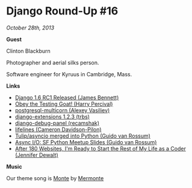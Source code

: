 # Django Round-Up #16

*October 28th, 2013*


**Guest**

Clinton Blackburn

Photographer and aerial silks person.

Software engineer for Kyruus in Cambridge, Mass.

**Links**

* [Django 1.6 RC1 Released (James Bennett)](https://www.djangoproject.com/weblog/2013/oct/22/16c1/)
* [Obey the Testing Goat! (Harry Percival)](http://www.obeythetestinggoat.com/)
* [postgresql-multicorn (Alexey Vasiliev)](http://leopard.in.ua/2013/09/28/postgresql-multicorn/)
* [django-extensions 1.2.3 (trbs)](http://trbs.net/blog/2013/10/17/django-extensions-123/)
* [django-debug-panel (recamshak)](https://github.com/recamshak/django-debug-panel)
* [lifelines (Cameron Davidson-Pilon)](https://github.com/CamDavidsonPilon/lifelines)
* [Tulip/asyncio merged into Python (Guido van Rossum)](http://hg.python.org/cpython/rev/dafe78cd58c7)
* [Async I/O: SF Python Meetup Slides (Guido van Rossum)](https://www.dropbox.com/s/essjj4qmmtrhys4/SFMeetup2013.pdf)
* [After 180 Websites, I'm Ready to Start the Rest of My Life as a Coder (Jennifer Dewalt)](http://blog.jenniferdewalt.com/post/62998082815/after-180-websites-im-ready-to-start-the-rest-of-my)

**Music**

Our theme song is [Monte](http://freemusicarchive.org/music/Mermonte/Mermonte/Mermonte_-_Monte) by [Mermonte](http://mermonte.com/)
